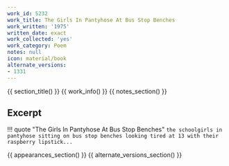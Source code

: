 ```yaml
---
work_id: 5232
work_title: The Girls In Pantyhose At Bus Stop Benches
work_written: '1975'
written_date: exact
work_collected: 'yes'
work_category: Poem
notes: null
icon: material/book
alternate_versions:
- 1331
---
```


{{ section_title() }}
{{ work_info() }}
{{ notes_section() }}
## Excerpt
!!! quote "The Girls In Pantyhose At Bus Stop Benches"
    ```
    the schoolgirls in pantyhose
    sitting on bus stop benches
    looking tired at 13
    with their raspberry lipstick...
    ```

{{ appearances_section() }}
{{ alternate_versions_section() }}